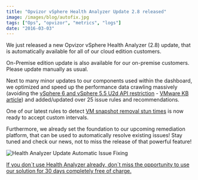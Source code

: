 ```yaml
---
title: "Opvizor vSphere Health Analyzer Update 2.8 released"
image: /images/blog/autofix.jpg
tags: ["Ops", "opvizor", "metrics", "logs"]
date: "2016-03-03"
---
```


We just released a new Opvizor vSphere Health Analyzer (2.8) update, that is automatically available for all of our cloud edition customers.

On-Premise edition update is also available for our on-premise customers. Please update manually as usual.

Next to many minor updates to our components used within the dashboard, we optimized and speed up the performance data crawling massively (avoiding the [vSphere 6 and vSphere 5.5 U2d API restriction](/blog/vmware-vsphere-6-api-limitation-when-querying-performance-data-introduction/) - [VMware KB article](https://kb.vmware.com/selfservice/microsites/search.do?language=en_US&cmd=displayKC&externalId=2107096)) and added/updated over 25 issue rules and recommendations.

One of our latest rules to detect [VM snapshot removal stun times](/blog/vm-gets-unresponsive-when-removing-a-snapshot-snapshot-consolidation/) is now ready to accept custom intervals.

Furthermore, we already set the foundation to our upcoming remediation platform, that can be used to automatically resolve existing issues! Stay tuned and check our news, not to miss the release of that powerful feature!

![Health Analyzer Update Automatic Issue Fixing](/images/blog/autofix.jpg)

[If you don´t use Health Analyzer already, don´t miss the opportunity to use our solution for 30 days completely free of charge.](http://try.opvizor.com/health-analyzer/)
